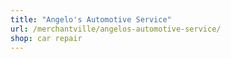 ```yaml
---
title: "Angelo's Automotive Service"
url: /merchantville/angelos-automotive-service/
shop: car repair
---
```

